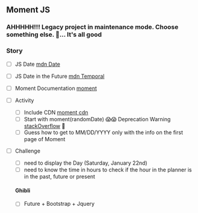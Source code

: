 ## Moment JS

### AHHHHH!!! Legacy project in maintenance mode. Choose something else. 🧘... It's all good

### Story

- [ ] JS Date [mdn Date](https://developer.mozilla.org/en-US/docs/Web/JavaScript/Reference/Global_Objects/Date)
- [ ] JS Date in the Future [mdn Temporal](https://tc39.es/proposal-temporal/docs/index.html)
- [ ] Moment Documentation [moment](https://momentjs.com/)
- [ ] Activity
  - [ ] Include CDN [moment cdn](https://cdnjs.com/libraries/moment.js)
  - [ ] Start with moment(randomDate) 😱😱 Deprecation Warning [stackOverflow](https://stackoverflow.com/questions/39969570/deprecation-warning-in-moment-js-not-in-a-recognized-iso-format) 🙂
  - [ ] Guess how to get to MM/DD/YYYY only with the info on the first page of Moment
- [ ] Challenge

  - [ ] need to display the Day (Saturday, January 22nd)
  - [ ] need to know the time in hours to check if the hour in the planner is in the past, future or present

  #### Ghibli

  - [ ] Future + Bootstrap + Jquery
